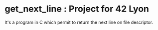 # get_next_line : Project for 42 Lyon

It's a program in C which permit to return the next line on file descriptor.
